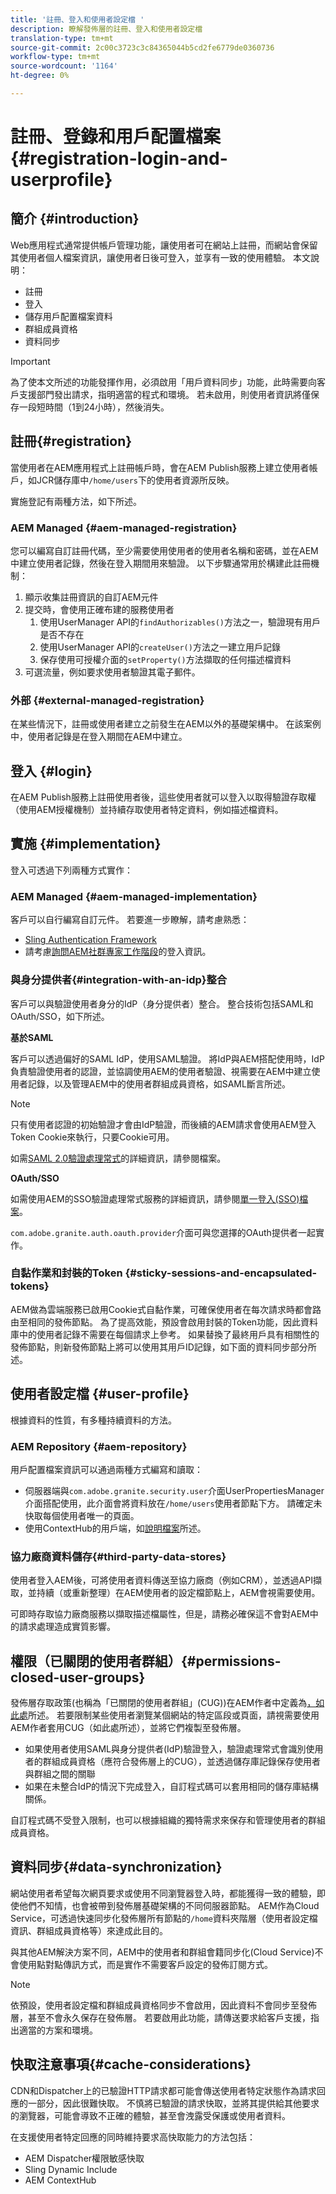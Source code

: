 ```yaml
---
title: '註冊、登入和使用者設定檔 '
description: 瞭解發佈層的註冊、登入和使用者設定檔
translation-type: tm+mt
source-git-commit: 2c00c3723c3c84365044b5cd2fe6779de0360736
workflow-type: tm+mt
source-wordcount: '1164'
ht-degree: 0%

---
```



# 註冊、登錄和用戶配置檔案{#registration-login-and-userprofile}

## 簡介 {#introduction}

Web應用程式通常提供帳戶管理功能，讓使用者可在網站上註冊，而網站會保留其使用者個人檔案資訊，讓使用者日後可登入，並享有一致的使用體驗。 本文說明：

* 註冊
* 登入
* 儲存用戶配置檔案資料
* 群組成員資格
* 資料同步

>[!IMPORTANT]
>
>為了使本文所述的功能發揮作用，必須啟用「用戶資料同步」功能，此時需要向客戶支援部門發出請求，指明適當的程式和環境。 若未啟用，則使用者資訊將僅保存一段短時間（1到24小時），然後消失。

## 註冊{#registration}

當使用者在AEM應用程式上註冊帳戶時，會在AEM Publish服務上建立使用者帳戶，如JCR儲存庫中`/home/users`下的使用者資源所反映。

實施登記有兩種方法，如下所述。

### AEM Managed {#aem-managed-registration}

您可以編寫自訂註冊代碼，至少需要使用使用者的使用者名稱和密碼，並在AEM中建立使用者記錄，然後在登入期間用來驗證。 以下步驟通常用於構建此註冊機制：

1. 顯示收集註冊資訊的自訂AEM元件
1. 提交時，會使用正確布建的服務使用者
   1. 使用UserManager API的`findAuthorizables()`方法之一，驗證現有用戶是否不存在
   1. 使用UserManager API的`createUser()`方法之一建立用戶記錄
   1. 保存使用可授權介面的`setProperty()`方法擷取的任何描述檔資料
1. 可選流量，例如要求使用者驗證其電子郵件。

### 外部 {#external-managed-registration}

在某些情況下，註冊或使用者建立之前發生在AEM以外的基礎架構中。 在該案例中，使用者記錄是在登入期間在AEM中建立。

## 登入 {#login}

在AEM Publish服務上註冊使用者後，這些使用者就可以登入以取得驗證存取權（使用AEM授權機制）並持續存取使用者特定資料，例如描述檔資料。

## 實施 {#implementation}

登入可透過下列兩種方式實作：

### AEM Managed {#aem-managed-implementation}

客戶可以自行編寫自訂元件。 若要進一步瞭解，請考慮熟悉：

* [Sling Authentication Framework](https://sling.apache.org/documentation/the-sling-engine/authentication/authentication-framework.html)
* 請考慮[詢問AEM社群專家工作階段](http://bit.ly/ATACEFeb15)的登入資訊。

### 與身分提供者{#integration-with-an-idp}整合

客戶可以與驗證使用者身分的IdP（身分提供者）整合。 整合技術包括SAML和OAuth/SSO，如下所述。

**基於SAML**

客戶可以透過偏好的SAML IdP，使用SAML驗證。 將IdP與AEM搭配使用時，IdP負責驗證使用者的認證，並協調使用AEM的使用者驗證、視需要在AEM中建立使用者記錄，以及管理AEM中的使用者群組成員資格，如SAML斷言所述。

>[!NOTE]
>
>只有使用者認證的初始驗證才會由IdP驗證，而後續的AEM請求會使用AEM登入Token Cookie來執行，只要Cookie可用。

如需[SAML 2.0驗證處理常式](https://experienceleague.adobe.com/docs/experience-manager-65/administering/security/saml-2-0-authenticationhandler.html?lang=en#saml-authentication-handler)的詳細資訊，請參閱檔案。

**OAuth/SSO**

如需使用AEM的SSO驗證處理常式服務的詳細資訊，請參閱[單一登入(SSO)檔案](https://experienceleague.adobe.com/docs/experience-manager-65/deploying/configuring/single-sign-on.html)。

`com.adobe.granite.auth.oauth.provider`介面可與您選擇的OAuth提供者一起實作。

### 自黏作業和封裝的Token {#sticky-sessions-and-encapsulated-tokens}

AEM做為雲端服務已啟用Cookie式自黏作業，可確保使用者在每次請求時都會路由至相同的發佈節點。 為了提高效能，預設會啟用封裝的Token功能，因此資料庫中的使用者記錄不需要在每個請求上參考。 如果替換了最終用戶具有相關性的發佈節點，則新發佈節點上將可以使用其用戶ID記錄，如下面的資料同步部分所述。

## 使用者設定檔 {#user-profile}

根據資料的性質，有多種持續資料的方法。

### AEM Repository {#aem-repository}

用戶配置檔案資訊可以通過兩種方式編寫和讀取：

* 伺服器端與`com.adobe.granite.security.user`介面UserPropertiesManager介面搭配使用，此介面會將資料放在`/home/users`使用者節點下方。 請確定未快取每個使用者唯一的頁面。
* 使用ContextHub的用戶端，如[說明檔案](https://experienceleague.adobe.com/docs/experience-manager-cloud-service/implementing/personalization/contexthub.html?lang=en#personalization)所述。

### 協力廠商資料儲存{#third-party-data-stores}

使用者登入AEM後，可將使用者資料傳送至協力廠商（例如CRM），並透過API擷取，並持續（或重新整理）在AEM使用者的設定檔節點上，AEM會視需要使用。

可即時存取協力廠商服務以擷取描述檔屬性，但是，請務必確保這不會對AEM中的請求處理造成實質影響。

## 權限（已關閉的使用者群組）{#permissions-closed-user-groups}

發佈層存取政策(也稱為「已關閉的使用者群組」(CUG))在AEM作者中定義為[，如此處](https://experienceleague.adobe.com/docs/experience-manager-65/administering/security/cug.html?lang=en#applying-your-closed-user-group-to-content-pages)所述。 若要限制某些使用者瀏覽某個網站的特定區段或頁面，請視需要使用AEM作者套用CUG（如此處所述），並將它們複製至發佈層。

* 如果使用者使用SAML與身分提供者(IdP)驗證登入，驗證處理常式會識別使用者的群組成員資格（應符合發佈層上的CUG），並透過儲存庫記錄保存使用者與群組之間的關聯
* 如果在未整合IdP的情況下完成登入，自訂程式碼可以套用相同的儲存庫結構關係。

自訂程式碼不受登入限制，也可以根據組織的獨特需求來保存和管理使用者的群組成員資格。

## 資料同步{#data-synchronization}

網站使用者希望每次網頁要求或使用不同瀏覽器登入時，都能獲得一致的體驗，即使他們不知情，也會被帶到發佈層基礎架構的不同伺服器節點。 AEM作為Cloud Service，可透過快速同步化發佈層所有節點的`/home`資料夾階層（使用者設定檔資訊、群組成員資格等）來達成此目的。

與其他AEM解決方案不同，AEM中的使用者和群組會籍同步化(Cloud Service)不會使用點對點傳訊方式，而是實作不需要客戶設定的發佈訂閱方式。

>[!NOTE]
>
>依預設，使用者設定檔和群組成員資格同步不會啟用，因此資料不會同步至發佈層，甚至不會永久保存在發佈層。 若要啟用此功能，請傳送要求給客戶支援，指出適當的方案和環境。

## 快取注意事項{#cache-considerations}

CDN和Dispatcher上的已驗證HTTP請求都可能會傳送使用者特定狀態作為請求回應的一部分，因此很難快取。 不慎將已驗證的請求快取，並將其提供給其他要求的瀏覽器，可能會導致不正確的體驗，甚至會洩露受保護或使用者資料。

在支援使用者特定回應的同時維持要求高快取能力的方法包括：

* AEM Dispatcher權限敏感快取
* Sling Dynamic Include
* AEM ContextHub